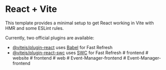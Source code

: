 # React + Vite

This template provides a minimal setup to get React working in Vite with HMR and some ESLint rules.

Currently, two official plugins are available:

- [@vitejs/plugin-react](https://github.com/vitejs/vite-plugin-react/blob/main/packages/plugin-react/README.md) uses [Babel](https://babeljs.io/) for Fast Refresh
- [@vitejs/plugin-react-swc](https://github.com/vitejs/vite-plugin-react-swc) uses [SWC](https://swc.rs/) for Fast Refresh
#   f r o n t e n d  
 #   w e b s i t e  
 #   f r o n t e n d  
 #   w e b  
 #   E v e n t - M a n a g e r - f r o n t e n d  
 #   E v e n t - M a n a g e r - f r o n t e n d  
 
